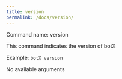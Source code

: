 ```yaml
---
title: version
permalink: /docs/version/
---
```

Command name: version

This command indicates the version of botX

Example: `botX version`

No available arguments


